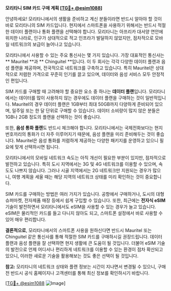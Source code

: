 **모리타니 SIM 카드 구매 계획 [[TG💪+ @esim1088](https://t.me/s/esim1088)]**

안녕하세요! 모리타니에서의 생활을 준비하고 계신 분들이라면 반드시 알아야 할 것이 바로 모리타니의 SIM 카드입니다. 현지에서 스마트폰을 사용하기 위해서는 반드시 적절한 데이터 플랜이나 통화 플랜을 선택해야 합니다. 모리타니는 아프리카 대서양 연안에 위치한 나라로, 인구가 상대적으로 적고 인프라가 발달하지 않았지만, 점차적으로 모바일 네트워크의 보급이 늘어나고 있습니다.

모리타니에서 사용할 수 있는 주요 통신사는 몇 가지 있습니다. 가장 대표적인 통신사는 ** Mauritel **과 ** Chinguitel **입니다. 이 두 회사는 각각 다양한 데이터 플랜과 음성 플랜을 제공하며, 전국적으로 네트워크를 구축하고 있습니다. 특히 Mauritel은 상대적으로 저렴한 가격으로 꾸준히 인기를 끌고 있으며, 데이터와 음성 서비스 모두 안정적인 편입니다.

SIM 카드를 구매할 때 고려해야 할 중요한 요소 중 하나는 **데이터 플랜**입니다. 모리타니에서는 데이터를 많이 사용하지 않는 경우에도 데이터 플랜을 구매하는 것이 일반적입니다. Mauritel의 경우 데이터 플랜은 1GB부터 최대 50GB까지 다양하게 준비되어 있으며, 일주일 또는 한 달 단위로 구매할 수 있습니다. 데이터 소비량이 많지 않은 분들은 1GB나 2GB 정도의 플랜을 선택하는 것이 좋습니다.

또한, **음성 통화 플랜**도 반드시 체크해야 합니다. 모리타니에서는 국제전화보다는 현지 번호끼리의 통화가 더 자주 이루어지기 때문에, 음성 플랜을 미리 준비해두는 것이 좋습니다. Mauritel은 음성 통화를 저렴하게 제공하는 다양한 패키지를 운영하고 있으니 필요에 맞게 선택하시면 됩니다.

모리타니에서의 모바일 네트워크 속도는 아직 개선이 필요한 부분이 있지만, 점차적으로 발전하고 있습니다. 특히 도시 지역에서는 3G 및 4G 네트워크를 이용할 수 있으며, 속도도 나쁘지 않습니다. 그러나 시골 지역에서는 2G 네트워크만 지원되는 경우가 많으니, 여행 계획을 세울 때는 해당 지역의 네트워크 상태를 미리 확인하는 것이 중요합니다.

SIM 카드를 구매하는 방법은 여러 가지가 있습니다. 공항에서 구매하거나, 도시의 대형 슈퍼마켓, 전자제품 매장 등에서 쉽게 구입할 수 있습니다. 또한, 최근에는 **전자식 eSIM** 기술이 발전하면서 모리타니에서도 eSIM을 사용할 수 있는 경우가 늘고 있습니다. eSIM은 물리적인 카드를 들고 다니지 않아도 되고, 스마트폰 설정에서 바로 사용할 수 있어 매우 편리합니다.

**결론적으로**, 모리타니에서의 스마트폰 사용을 원하신다면 반드시 Mauritel 또는 Chinguitel 같은 통신사를 통해 적절한 SIM 카드를 구매하시길 권장드립니다. 데이터 플랜과 음성 플랜을 잘 선택하면 현지 생활에 큰 도움이 될 것입니다. 더불어 eSIM 기술의 발전으로 언제 어디서나 편리하게 네트워크를 이용할 수 있는 환경이 점차 확산되고 있으니, 이러한 새로운 기술을 활용해보는 것도 좋은 선택이 될 것입니다.

**참고:** 모리타니의 네트워크 상태와 플랜 정보는 시간이 지나면서 변경될 수 있으니, 구매 전 반드시 공식 홈페이지나 고객센터를 통해 최신 정보를 확인하시기 바랍니다.

[[TG💪+ @esim1088](https://t.me/s/esim1088) ![Image](https://i.postimg.cc/Y0z9fWf4/image.png)]